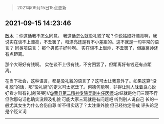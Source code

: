 > 2021年09月15日15点更新
<link rel="stylesheet" href="https://cdn.jsdelivr.net/gh/taotie6/sampleJSON@main/css/photo_show.css">
<meta name="referrer" content="no-referrer" />


 ## 2021-09-15 14:23:46 

 [㪚木](https://www.coolapk.com/feed/30001823?shareKey=NzVhZmRhMzVlNjgxNjE0MTk5NGQ~) ：你这话我不怎么同意。
我这话怎么就没礼貌了呢？你说姑娘好漂亮啊，我说实在谈不上漂亮，不丑罢了，和漂亮还是有不小差距的。这不就是一句平常的语言？
同类项语言：
那个男孩子好帅啊。
实在谈不上很帅，不丑罢了，但距离帅还有点距离。

那个大哥好有钱啊。
实在谈不上很有钱，不穷困罢了<!--break-->，但距离好有钱还有点距离。

在当下社会，这种语言，都是没礼貌的语言了？这可太让我意外了。如果这算“没礼貌”的话，那“没礼貌”的定义可太宽泛了。何德何能啊，非得让别人昧着良心说好看才叫有礼貌[笑哭]//<a class="feed-link-uname" href="/u/曹县第二精神专院吴副主任医师">@曹县第二精神专院吴副主任医师</a>:总结就是他们三观不行  但你那句话也确实没顾及礼貌
可能大家三观就是有问题吧  听到别人说自己  长的一般尤其女生为什么会伤自尊  听不得实话了？太注重外貌 但已经约定俗成   评头论足是个贬义词 

<div class="album">
</div>

 ------- 

